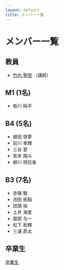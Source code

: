 ```yaml
---
layout: default
title: メンバー一覧
---
```

# メンバー一覧
## 教員
- [竹内 聖悟](https://sites.google.com/site/takeshogo/) （講師）

## M1 (1名)
- 栃川 純平

## B4 (5名)
- 植田 啓夢
- 前川 幸輝
- 三谷 愛
- 宮本 翔斗
- 柳川 明日香

## B3 (7名)
- 赤嶺 駿
- 池田 拓稲
- 田頭 裕
- 土井 海里
- 服部 与一
- 松下 和輝
- 三浦 昴太

## 卒業生
[卒業生](graduates)
